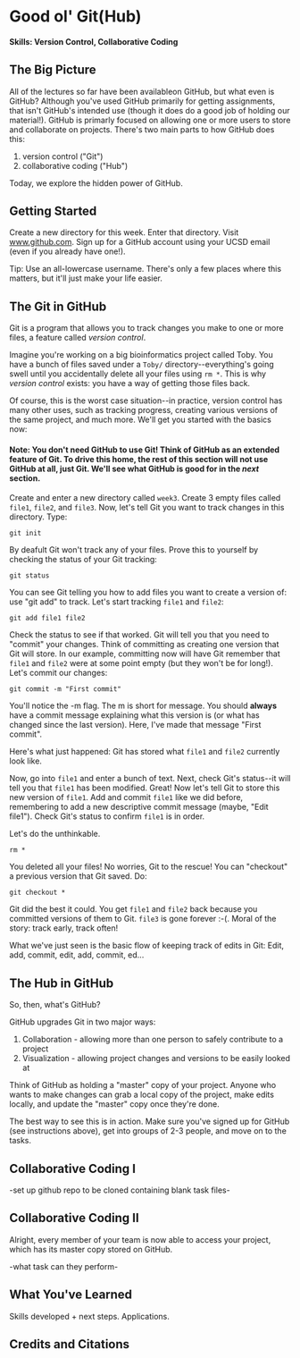 # Good ol' Git(Hub)
#### Skills: Version Control, Collaborative Coding

## The Big Picture

All of the lectures so far have been availableon GitHub, but what even is GitHub? Although you've used GitHub primarily for getting assignments, that isn't GitHub's intended use (though it does do a good job of holding our material!). GitHub is primarly 
focused on allowing one or more users to store and collaborate on projects. There's two main parts to how GitHub does this: 
1. version control ("Git")   
2. collaborative coding ("Hub")

Today, we explore the hidden power of GitHub.

## Getting Started

Create a new directory for this week. Enter that directory. Visit www.github.com. Sign up for a GitHub account using your UCSD email (even if you already have one!).

Tip: Use an all-lowercase username. There's only a few places where this matters, but it'll just make your life easier.

## The Git in GitHub

Git is a program that allows you to track changes you make to one or more files, a feature called *version control*. 

Imagine you're working on a big bioinformatics project called Toby. You have a bunch of files saved under a `Toby/` directory--everything's going swell until you accidentally delete all your files using `rm *`. This is why *version control* exists: you have a way of getting those files back.

Of course, this is the worst case situation--in practice, version control has many other uses, such as tracking progress, creating various versions of the same project, and much more. We'll get you started with the basics now:

#### Note: You don't need GitHub to use Git! Think of GitHub as an extended feature of Git. To drive this home, the rest of this section will not use GitHub at all, just Git. We'll see what GitHub is good for in the *next* section.

Create and enter a new directory called `week3`. Create 3 empty files called `file1`, `file2`, and `file3`. Now, let's tell Git you want to track changes in this directory. Type:

```shell
git init
```

By deafult Git won't track any of your files. Prove this to yourself by checking the status of your Git tracking:

```shell
git status
```

You can see Git telling you how to add files you want to create a version of: use "git add" to track. Let's start tracking `file1` and `file2`:

```shell
git add file1 file2
```

Check the status to see if that worked. Git will tell you that you need to "commit" your changes. Think of committing as creating one version that Git will store. In our example, committing now will have Git remember that `file1` and `file2` were at some point empty (but they won't be for long!). Let's commit our changes:

```shell
git commit -m "First commit"
```

You'll notice the -m flag. The m is short for message. You should **always** have a commit message explaining what this version is (or what has changed since the last version). Here, I've made that message "First commit".

Here's what just happened: Git has stored what `file1` and `file2` currently look like. 

Now, go into `file1` and enter a bunch of text. Next, check Git's status--it will tell you that `file1` has been modified. Great! Now let's tell Git to store this new version of `file1`. Add and commit `file1` like we did before, remembering to add a new descriptive commit message (maybe, "Edit file1"). Check Git's status to confirm `file1` is in order.

Let's do the unthinkable.

```shell
rm *
```

You deleted all your files! No worries, Git to the rescue! You can "checkout" a previous version that Git saved. Do:
```shell
git checkout *
```

Git did the best it could. You get `file1` and `file2` back because you committed versions of them to Git. `file3` is gone forever :-(. Moral of the story: track early, track often!

What we've just seen is the basic flow of keeping track of edits in Git: Edit, add, commit, edit, add, commit, ed...


## The Hub in GitHub

So, then, what's GitHub?

GitHub upgrades Git in two major ways:  
1. Collaboration - allowing more than one person to safely contribute to a project
2. Visualization - allowing project changes and versions to be easily looked at

Think of GitHub as holding a "master" copy of your project. Anyone who wants to make changes can grab a local copy of the project, make edits locally, and update the "master" copy once they're done.

The best way to see this is in action. Make sure you've signed up for GitHub (see instructions above), get into groups of 2-3 people, and move on to the tasks.


## Collaborative Coding I

-set up github repo to be cloned containing blank task files- 

## Collaborative Coding II

Alright, every member of your team is now able to access your project, which has its master copy stored on GitHub.

-what task can they perform-

## What You've Learned

Skills developed + next steps. Applications.

## Credits and Citations
